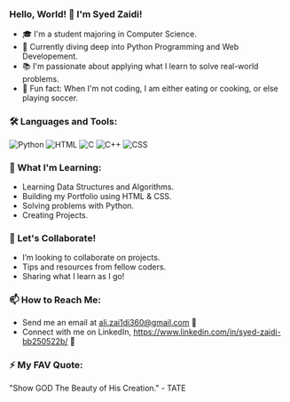 ### Hello, World! 👋 I'm Syed Zaidi!
- 🎓 I'm a student majoring in Computer Science.
- 🚀 Currently diving deep into Python Programming and Web Developement.
- 📚 I'm passionate about applying what I learn to solve real-world problems.
- 🎨 Fun fact: When I'm not coding, I am either eating or cooking, or else playing soccer.
  
### 🛠 Languages and Tools:
![Python](https://img.shields.io/badge/-Python-black?style=flat-square&logo=python)
![HTML](https://img.shields.io/badge/-HTML-black?style=flat-square&logo=html)
![C](https://img.shields.io/badge/-C-black?style=flat-square&logo=c)
![C++](https://img.shields.io/badge/-C++-black?style=flat-square&logo=cplusplus)
![CSS](https://img.shields.io/badge/-CSS-1572B6?style=flat-square&logo=css3)




### 🌟 What I'm Learning:
- Learning Data Structures and Algorithms.
- Building my Portfolio using HTML & CSS.
- Solving problems with Python.
- Creating Projects.

### 👯 Let's Collaborate!
- I’m looking to collaborate on projects.
- Tips and resources from fellow coders.
- Sharing what I learn as I go!


### 📫 How to Reach Me:
- Send me an email at ali.zai1di360@gmail.com 💌
- Connect with me on LinkedIn, https://www.linkedin.com/in/syed-zaidi-bb250522b/ 💼

### ⚡ My FAV Quote:
"Show GOD The Beauty of His Creation." - TATE
